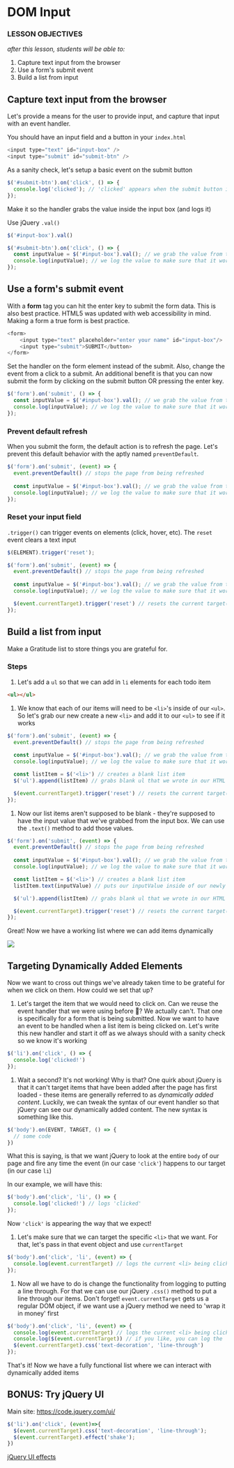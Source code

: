 # DOM Input

### LESSON OBJECTIVES
_after this lesson, students will be able to:_

1. Capture text input from the browser
1. Use a form's submit event
1. Build a list from input

## Capture text input from the browser

Let's provide a means for the user to provide input, and capture that input with an event handler.

You should have an input field and a button in your `index.html`

```javascript
<input type="text" id="input-box" />
<input type="submit" id="submit-btn" />
```

As a sanity check, let's setup a basic event on the submit button

```javascript
$('#submit-btn').on('click', () => {
  console.log('clicked'); // 'clicked' appears when the submit button is clicked
});
```

Make it so the handler grabs the value inside the input box (and logs it)

Use jQuery `.val()`

```javascript
$('#input-box').val()
```

```javascript
$('#submit-btn').on('click', () => {
  const inputValue = $('#input-box').val(); // we grab the value from the input box 
  console.log(inputValue); // we log the value to make sure that it works
});
```

## Use a form's submit event

With a **form** tag you can hit the enter key to submit the form data. This is also best practice. HTML5 was updated with web accessibility in mind. Making a form a true form is best practice.

```javascript
<form>
    <input type="text" placeholder="enter your name" id="input-box"/>
    <input type="submit">SUBMIT</button>
</form>
```

Set the handler on the form element instead of the submit. Also, change the event from a click to a submit. An additional benefit is that you can now submit the form by clicking on the submit button OR pressing the enter key.

```javascript
$('form').on('submit', () => {
  const inputValue = $('#input-box').val(); // we grab the value from the input box 
  console.log(inputValue); // we log the value to make sure that it works
});
```

### Prevent default refresh

When you submit the form, the default action is to refresh the page. Let's prevent this default behavior with the aptly named `preventDefault`.

```javascript
$('form').on('submit', (event) => {
  event.preventDefault() // stops the page from being refreshed
  
  const inputValue = $('#input-box').val(); // we grab the value from the input box 
  console.log(inputValue); // we log the value to make sure that it works
});
```

### Reset your input field

`.trigger()` can trigger events on elements (click, hover, etc).  The `reset` event clears a text input

```javascript
$(ELEMENT).trigger('reset');
```

```javascript
$('form').on('submit', (event) => {
  event.preventDefault() // stops the page from being refreshed
  
  const inputValue = $('#input-box').val(); // we grab the value from the input box 
  console.log(inputValue); // we log the value to make sure that it works

  $(event.currentTarget).trigger('reset') // resets the current target(the form) to how it originally was (blank text fields)
});
```

## Build a list from input

Make a Gratitude list to store things you are grateful for. 
<!-- Let's thing big picture of what we need to accomplish to get this done. -->

<!-- * Make a `list` array where your gratitude data will be stored
* Push input into the list
* Run a function **render** that will render items in the list.

1. Grab an item from the input
1.  -->

### Steps

1. Let's add a `ul` so that we can add in `li` elements for each todo item

```html
<ul></ul>
```

1. We know that each of our items will need to be `<li>`'s inside of our `<ul>`. So let's grab our new create a new `<li>` and add it to our `<ul>` to see if it works

```javascript
$('form').on('submit', (event) => {
  event.preventDefault() // stops the page from being refreshed
  
  const inputValue = $('#input-box').val(); // we grab the value from the input box 
  console.log(inputValue); // we log the value to make sure that it works

  const listItem = $('<li>') // creates a blank list item
  $('ul').append(listItem) // grabs blank ul that we wrote in our HTML and adds the blank li that we created with jQuery

  $(event.currentTarget).trigger('reset') // resets the current target(the form) to how it originally was (blank text fields)
});
```

1. Now our list items aren't supposed to be blank - they're supposed to have the input value that we've grabbed from the input box. We can use the `.text()` method to add those values.

```javascript
$('form').on('submit', (event) => {
  event.preventDefault() // stops the page from being refreshed
  
  const inputValue = $('#input-box').val(); // we grab the value from the input box 
  console.log(inputValue); // we log the value to make sure that it works

  const listItem = $('<li>') // creates a blank list item
  listItem.text(inputValue) // puts our inputValue inside of our newly created list item

  $('ul').append(listItem) // grabs blank ul that we wrote in our HTML and adds the now populated list item

  $(event.currentTarget).trigger('reset') // resets the current target(the form) to how it originally was (blank text fields)
});
```

Great! Now we have a working list where we can add items dynamically
<!-- 
* Make **render** function to iterate over all items in the list

```javascript
const render = () => {
  console.log('list: ', list);
  list.forEach((item) => {

    console.log(item);

  });
}
``` -->


<!-- * Make a list item for every item in the array

```javascript
const render = () => {
  $('ul').empty();
  list.forEach((item) => {    
    $('ul').append('<li>' + item + '</li>');
  });
}
``` -->

![](https://i.imgur.com/vjQ2Bu9.png)

## Targeting Dynamically Added Elements

Now we want to cross out things we've already taken time to be grateful for when we click on them. How could we set that up?

1. Let's target the item that we would need to click on. Can we reuse the event handler that we were using before 🧐? We actually can't. That one is specifically for a form that is being submitted. Now we want to have an event to be handled when a list item is being clicked on. Let's write this new handler and start it off as we always should with a sanity check so we know it's working

```javascript
$('li').on('click', () => {
  console.log('clicked!')
});
```

1. Wait a second? It's not working! Why is that? One quirk about jQuery is that it can't target items that have been added after the page has first loaded - these items are generally referred to as *dynamically added content*. Luckily, we can tweak the syntax of our event handler so that jQuery can see our dynamically added content. The new syntax is something like this.

```js
$('body').on(EVENT, TARGET, () => {
  // some code
})
```

What this is saying, is that we want jQuery to look at the entire `body` of our page and fire any time the event (in our case `'click'`) happens to our target (in our case `li`)

In our example, we will have this:

```javascript
$('body').on('click', 'li', () => {
  console.log('clicked!') // logs 'clicked'
});
```
Now `'click'` is appearing the way that we expect!

1. Let's make sure that we can target the specific `<li>` that we want. For that, let's pass in that event object and use `currentTarget`

```javascript
$('body').on('click', 'li', (event) => {
  console.log(event.currentTarget) // logs the current <li> being clicked
});
```

1. Now all we have to do is change the functionality from logging to putting a line through. For that we can use our jQuery `.css()` method to put a line through our items. Don't forget! `event.currentTarget` gets us a regular DOM object, if we want use a jQuery method we need to 'wrap it in money' first

```javascript
$('body').on('click', 'li', (event) => {
  console.log(event.currentTarget) // logs the current <li> being clicked
  console.log($(event.currentTarget)) // if you like, you can log the 'money' version so that you can see the difference
  $(event.currentTarget).css('text-decoration', 'line-through')
});
```

That's it! Now we have a fully functional list where we can interact with dynamically added items
<!-- 

Make sure you add it in the `render()` function.  If you do it outside of `render()` there won't be any `li`'s to attach the listener to

You'll notice that adding new items removes the line-throughs of the old items.  We can fix this by simply appending the last item instead of rendering the entire list each time:

```javascript
const render = ()=>{
    $('ul').append("<li>" + list[list.length-1] + "</li>");
    $('li').on('click', (event)=>{
        $(event.currentTarget).css('text-decoration', 'line-through');
    })
}
``` -->

## BONUS: Try jQuery UI

Main site: https://code.jquery.com/ui/

```javascript
$('li').on('click', (event)=>{
  $(event.currentTarget).css('text-decoration', 'line-through');
  $(event.currentTarget).effect('shake');
})
```

[jQuery UI effects](http://api.jqueryui.com/1.10/category/effects/)
